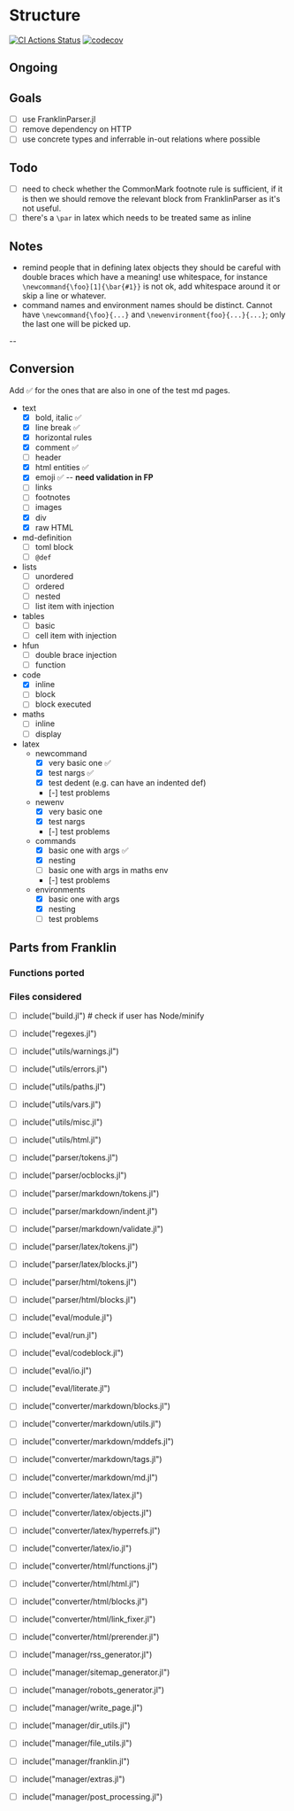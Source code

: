 # Structure


[![CI Actions Status](https://github.com/tlienart/Xranklin.jl/workflows/CI/badge.svg)](https://github.com/tlienart/Xranklin.jl/actions)
[![codecov](https://codecov.io/gh/tlienart/Xranklin.jl/branch/main/graph/badge.svg?token=7gUn1zIEXw)](https://codecov.io/gh/tlienart/Xranklin.jl)

## Ongoing

## Goals

* [ ] use FranklinParser.jl
* [ ] remove dependency on HTTP
* [ ] use concrete types and inferrable in-out relations where possible

## Todo

* [ ] need to check whether the CommonMark footnote rule is sufficient, if it is then we should remove the relevant block from FranklinParser as it's not useful.
* [ ] there's a `\par` in latex which needs to be treated same as inline

## Notes

* remind people that in defining latex objects they should be careful with double braces which have a meaning! use whitespace, for instance `\newcommand{\foo}[1]{\bar{#1}}` is not ok, add whitespace around it or skip a line or whatever.
* command names and environment names should be distinct. Cannot have `\newcommand{\foo}{...}` and `\newenvironment{foo}{...}{...}`; only the last one will be picked up.

--

## Conversion

Add ✅ for the ones that are also in one of the test md pages.

* text
  * [x] bold, italic ✅
  * [x] line break ✅
  * [x] horizontal rules
  * [x] comment ✅
  * [ ] header
  * [x] html entities ✅
  * [x] emoji ✅ -- **need validation in FP**
  * [ ] links
  * [ ] footnotes
  * [ ] images
  * [x] div
  * [x] raw HTML
* md-definition
  * [ ] toml block
  * [ ] `@def`
* lists
  * [ ] unordered
  * [ ] ordered
  * [ ] nested
  * [ ] list item with injection
* tables
  * [ ] basic
  * [ ] cell item with injection
* hfun
  * [ ] double brace injection
  * [ ] function
* code
  * [x] inline
  * [ ] block
  * [ ] block executed
* maths
  * [ ] inline
  * [ ] display
* latex
  * newcommand
    * [x] very basic one ✅
    * [x] test nargs ✅
    * [x] test dedent (e.g. can have an indented def)
    * [-] test problems
  * newenv
    * [x] very basic one
    * [x] test nargs
    * [-] test problems
  * commands
    * [x] basic one with args ✅
    * [x] nesting
    * [ ] basic one with args in maths env
    * [-] test problems
  * environments
    * [x] basic one with args
    * [x] nesting
    * [ ] test problems

## Parts from Franklin

### Functions ported

### Files considered

* [ ] include("build.jl") # check if user has Node/minify
* [ ] include("regexes.jl")

* [ ] include("utils/warnings.jl")
* [ ] include("utils/errors.jl")
* [ ] include("utils/paths.jl")
* [ ] include("utils/vars.jl")
* [ ] include("utils/misc.jl")
* [ ] include("utils/html.jl")

* [ ] include("parser/tokens.jl")
* [ ] include("parser/ocblocks.jl")

* [ ] include("parser/markdown/tokens.jl")
* [ ] include("parser/markdown/indent.jl")
* [ ] include("parser/markdown/validate.jl")

* [ ] include("parser/latex/tokens.jl")
* [ ] include("parser/latex/blocks.jl")

* [ ] include("parser/html/tokens.jl")
* [ ] include("parser/html/blocks.jl")

* [ ] include("eval/module.jl")
* [ ] include("eval/run.jl")
* [ ] include("eval/codeblock.jl")
* [ ] include("eval/io.jl")
* [ ] include("eval/literate.jl")

* [ ] include("converter/markdown/blocks.jl")
* [ ] include("converter/markdown/utils.jl")
* [ ] include("converter/markdown/mddefs.jl")
* [ ] include("converter/markdown/tags.jl")
* [ ] include("converter/markdown/md.jl")

* [ ] include("converter/latex/latex.jl")
* [ ] include("converter/latex/objects.jl")
* [ ] include("converter/latex/hyperrefs.jl")
* [ ] include("converter/latex/io.jl")

* [ ] include("converter/html/functions.jl")
* [ ] include("converter/html/html.jl")
* [ ] include("converter/html/blocks.jl")
* [ ] include("converter/html/link_fixer.jl")
* [ ] include("converter/html/prerender.jl")

* [ ] include("manager/rss_generator.jl")
* [ ] include("manager/sitemap_generator.jl")
* [ ] include("manager/robots_generator.jl")
* [ ] include("manager/write_page.jl")
* [ ] include("manager/dir_utils.jl")
* [ ] include("manager/file_utils.jl")
* [ ] include("manager/franklin.jl")
* [ ] include("manager/extras.jl")
* [ ] include("manager/post_processing.jl")

